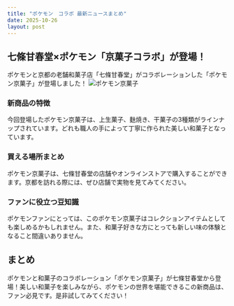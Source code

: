 ```yaml
---
title: "ポケモン　コラボ 最新ニュースまとめ"
date: 2025-10-26
layout: post
---
```


## 七條甘春堂×ポケモン「京菓子コラボ」が登場！

ポケモンと京都の老舗和菓子店「七條甘春堂」がコラボレーションした「ポケモン京菓子」が登場しました！
![ポケモン京菓子](https://example.com/pokemon_kyogashi.jpg)

### 新商品の特徴

今回登場したポケモン京菓子は、上生菓子、麩焼き、干菓子の3種類がラインナップされています。どれも職人の手によって丁寧に作られた美しい和菓子となっています。

### 買える場所まとめ

ポケモン京菓子は、七條甘春堂の店舗やオンラインストアで購入することができます。京都を訪れる際には、ぜひ店舗で実物を見てみてください。

### ファンに役立つ豆知識

ポケモンファンにとっては、このポケモン京菓子はコレクションアイテムとしても楽しめるかもしれません。また、和菓子好きな方にとっても新しい味の体験となること間違いありません。

## まとめ

ポケモンと和菓子のコラボレーション「ポケモン京菓子」が七條甘春堂から登場！美しい和菓子を楽しみながら、ポケモンの世界を堪能できるこの新商品は、ファン必見です。是非試してみてください！